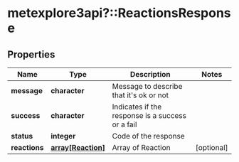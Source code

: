 # metexplore3api?::ReactionsResponse


## Properties
Name | Type | Description | Notes
------------ | ------------- | ------------- | -------------
**message** | **character** | Message to describe that it&#39;s ok or not | 
**success** | **character** | Indicates if the response is a success or a fail | 
**status** | **integer** | Code of the response | 
**reactions** | [**array[Reaction]**](Reaction.md) | Array of Reaction | [optional] 


